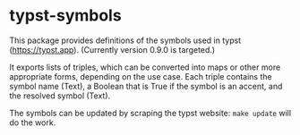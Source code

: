 # typst-symbols

This package provides definitions of the symbols used in typst
(<https://typst.app>).  (Currently version 0.9.0 is targeted.)

It exports lists of triples, which can be converted into maps or
other more appropriate forms, depending on the use case.  Each
triple contains the symbol name (Text), a Boolean that is True
if the symbol is an accent, and the resolved symbol (Text).

The symbols can be updated by scraping the typst website:
`make update` will do the work.
